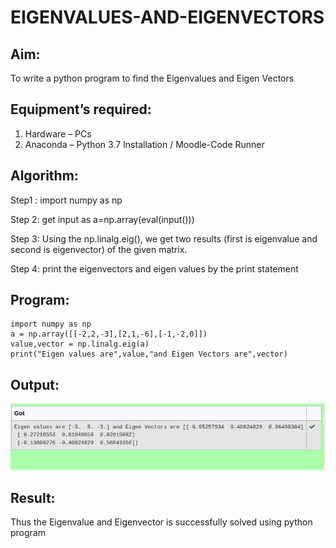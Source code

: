 # EIGENVALUES-AND-EIGENVECTORS
## Aim:
To write a python program to find the Eigenvalues and Eigen Vectors
## Equipment’s required:
1. 	Hardware – PCs
2. 	Anaconda – Python 3.7 Installation / Moodle-Code Runner
## Algorithm:
Step1 : import numpy as np

Step 2: get input as a=np.array(eval(input()))

Step 3: Using the np.linalg.eig(), we get two results (first is eigenvalue and second is eigenvector) of the given matrix.

Step 4: print the eigenvectors and eigen values by the print statement

## Program:
```
import numpy as np
a = np.array([[-2,2,-3],[2,1,-6],[-1,-2,0]])
value,vector = np.linalg.eig(a)
print("Eigen values are",value,"and Eigen Vectors are",vector)

```


## Output:
![output](./eigen1.png)
## Result:
Thus the Eigenvalue and Eigenvector is successfully solved using python program
